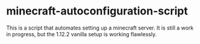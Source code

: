 # minecraft-autoconfiguration-script
This is a script that automates setting up a minecraft server. It is still a work in progress, but the 1.12.2 vanilla setup is working flawlessly.
